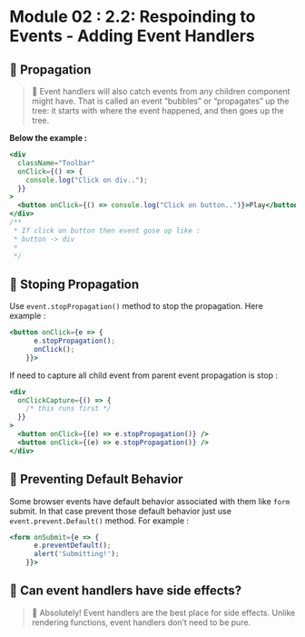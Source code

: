# Module 02 : 2.2: Respoinding to Events - Adding Event Handlers

## 🛞 Propagation

> 📗 Event handlers will also catch events from any children component might have. That is called an event “bubbles” or “propagates” up the tree: it starts with where the event happened, and then goes up the tree.

**Below the example :**

```jsx
<div
  className="Toolbar"
  onClick={() => {
    console.log("Click on div..");
  }}
>
  <button onClick={() => console.log("Click on button..")}>Play</button>
</div>
/**
 * If click on button then event gose up like :
 * button -> div
 *
 */
```

## 🚦 Stoping Propagation

Use `event.stopPropagation()` method to stop the propagation. Here example :

```jsx
<button onClick={e => {
      e.stopPropagation();
      onClick();
    }}>
```

If need to capture all child event from parent event propagation is stop :

```jsx
<div
  onClickCapture={() => {
    /* this runs first */
  }}
>
  <button onClick={(e) => e.stopPropagation()} />
  <button onClick={(e) => e.stopPropagation()} />
</div>
```

## 🛑 Preventing Default Behavior

Some browser events have default behavior associated with them like `form` submit. In that case prevent those default behavior just use `event.prevent.Default()` method. For example :

```jsx
<form onSubmit={e => {
      e.preventDefault();
      alert('Submitting!');
    }}>
```

## 💊 Can event handlers have side effects?

> 📗 Absolutely! Event handlers are the best place for side effects. Unlike rendering functions, event handlers don’t need to be pure.
